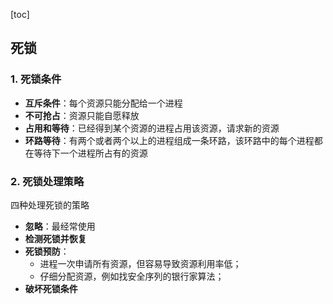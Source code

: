[toc]

## 死锁

### 1. 死锁条件

- **互斥条件**：每个资源只能分配给一个进程
- **不可抢占**：资源只能自愿释放
- **占用和等待**：已经得到某个资源的进程占用该资源，请求新的资源
- **环路等待**：有两个或者两个以上的进程组成一条环路，该环路中的每个进程都在等待下一个进程所占有的资源



### 2. 死锁处理策略

四种处理死锁的策略

- **忽略**：最经常使用
- **检测死锁并恢复**
- **死锁预防**：
  - 进程一次申请所有资源，但容易导致资源利用率低；
  - 仔细分配资源，例如找安全序列的银行家算法；
- **破坏死锁条件**